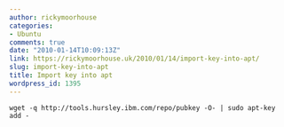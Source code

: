 ```yaml
---
author: rickymoorhouse
categories:
- Ubuntu
comments: true
date: "2010-01-14T10:09:13Z"
link: https://rickymoorhouse.uk/2010/01/14/import-key-into-apt/
slug: import-key-into-apt
title: Import key into apt
wordpress_id: 1395
---
```


`wget -q http://tools.hursley.ibm.com/repo/pubkey -O- | sudo apt-key add - `
